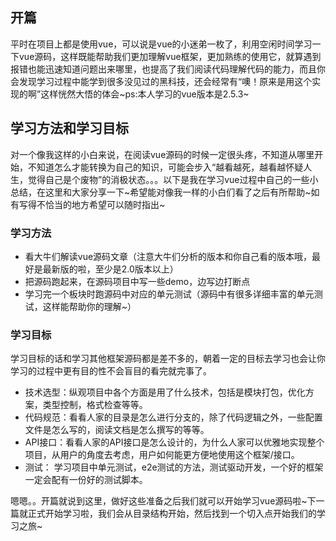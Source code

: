 ## 开篇

平时在项目上都是使用vue，可以说是vue的小迷弟一枚了，利用空闲时间学习一下vue源码，这样既能帮助我们更加理解vue框架，更加熟练的使用它，就算遇到报错也能迅速知道问题出来哪里，也提高了我们阅读代码理解代码的能力，而且你会发现学习过程中能学到很多没见过的黑科技，还会经常有“噢！原来是用这个实现的啊”这样恍然大悟的体会~ps:本人学习的vue版本是2.5.3~

## 学习方法和学习目标

对一个像我这样的小白来说，在阅读vue源码的时候一定很头疼，不知道从哪里开始，不知道怎么才能转换为自己的知识，可能会步入“越看越死，越看越怀疑人生，觉得自己是个废物”的消极状态。。。以下是我在学习vue过程中自己的一些小总结，在这里和大家分享一下~希望能对像我一样的小白们看了之后有所帮助~如有写得不恰当的地方希望可以随时指出~

### 学习方法

- 看大牛们解读vue源码文章（注意大牛们分析的版本和你自己看的版本哦，最好是最新版的啦，至少是2.0版本以上）
- 把源码跑起来，在源码项目中写一些demo，边写边打断点
- 学习完一个板块时跑源码中对应的单元测试（源码中有很多详细丰富的单元测试，这样能帮助你的理解~）

### 学习目标
学习目标的话和学习其他框架源码都是差不多的，朝着一定的目标去学习也会让你学习的过程中更有目的性不会盲目的看完就完事了。
- 技术选型：纵观项目中各个方面是用了什么技术，包括是模块打包，优化方案，类型控制，格式检查等等。
- 代码规范：看看人家的目录是怎么进行分支的，除了代码逻辑之外，一些配置文件是怎么写的，阅读文档是怎么撰写的等等。
- API接口：看看人家的API接口是怎么设计的，为什么人家可以优雅地实现整个项目，从用户的角度去考虑，用户如何能更方便地使用这个框架/接口。
- 测试： 学习项目中单元测试，e2e测试的方法，测试驱动开发，一个好的框架一定会配有一份好的测试脚本。

嗯嗯。。开篇就说到这里，做好这些准备之后我们就可以开始学习vue源码啦~下一篇就正式开始学习啦，我们会从目录结构开始，然后找到一个切入点开始我们的学习之旅~